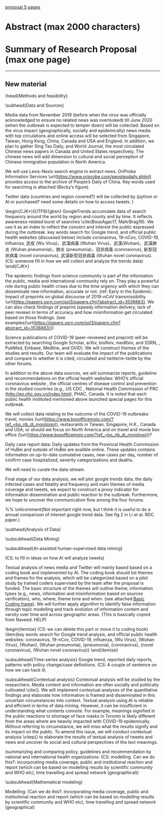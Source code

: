 [proposal 5 pages](https://www.researchnet-recherchenet.ca/rnr16/vwOpprtntyDtls.do?prog=3248#howtoapply)

# Abstract (max 2000 characters)

# Summary of Research Proposal (max one page)


----------------------------------------------------------------------

## New material
\head{Methods and feasibility}

\subhead{Data and Sources}

Media data from November 2019 (before when the virus was officially acknowledged to ensure no related news was overlooked) till June 2020 (when the outbreak is expected to temper down) will be collected.  Based on the virus impact (geographically, socially and epidemically) news media with top circulations and online access will be selected from Singapore, Taiwan, Hong Kong, China, Canada and USA and England. In addition, we plan to gather Sing Tao Daily, and World Journal, the most circulated Chinese news papers in Canada and United States respectively.  The chinese news will add dimension to cultural and social perception  of Chinese immigration population in North America.

We will use Lexis-Nexis search engine to extract news.  OriProbe Information Services \url{https://www.oriprobe.com/peoplesdaily.shtml} provides access to the archive of People’s Daily of China.  Key words used for searching is attached (Becky’s figure) 

Twitter data (countries and region covered?) will be collected by (python or AI or purchased? need some details on how to access tweets. ) 

\begin{CJK*}{UTF8}{gbsn}
GoogleTrends accumulate data of search frequency around the world by region and county and by time.  It reflects awareness-related burst of searches \cite{BousAgac17, MahrBrag19}.  We use it as an index to reflect the concern and interest the public expressed during the outbreak.  key words search for Google trend, and official public health websites (discussed below) include coronavirus, 19-nCov, COVID-19, influenza, 武疫 (Wu Virus)，武漢病毒 (Wuhan Virus)，武漢(Wuhan)，武漢肺炎 (Wuhan pneumonia)，肺炎 (pneumonia)，冠状病毒 (coronavirus), 新型冠状病毒 (novel coronavirus), 武漢新型冠状病毒 (Wuhan novel coronavirus).(CS:  someone fill in how we will collect and analyze the trends data)
\end{CJK*}

The epidemic findings from science community is part of the information the public, media and international community rely on. They play a powerful role during public health crises due to the time urgency with which they can disseminate new information, accurate or not. (ref: Early in the Epidemic: Impact of preprints on global discourse of 2019-nCoV transmissibility \url{https://papers.ssrn.com/sol3/papers.cfm?abstract_id=3536663}.  We can also check findings of preprint (speedy information delivery, lack of peer review) in terms of accuracy and how misinformation get circulated based on those findings. (see examples(\url{https://papers.ssrn.com/sol3/papers.cfm?abstract_id=3536663}))

Science publications of COVID-19 (peer-reviewed and preprint) will be extracted by searching Google Scholar, arXiv, bioRxiv, medRxiv, and SSRN, , PubMed, Embase, Medline, and OVID).  We will construct themes of the studies and results.  Our team will evaluate the impact of the publications and compare to whether it is cited, circulated and twitte/re-twitte by the other forums.  

In addition to the above data sources, we will summarize reports, guideline and recommendations on the official health websites:  WHO’s official coronavirus website , the official centres of disease control and prevention in the studied countries (e.g., US CDC , National Health Commission of PRC (http://en.nhc.gov.cn/index.html), PHAC, Canada.   It is noted that each public health instituted mentioned above launched special pages for this outbreak.

We will collect data relating to the outcome of the COVID-19 outbreaks:   travel, movies (\url{https://www.boxofficemojo.com/?ref_=bo_nb_di_mojologo}), restaurants in Taiwan, Singapore, H.K., Canada and USA; or should we focus on North America and on travel and movie box office (\url{https://www.boxofficemojo.com/?ref_=bo_nb_di_mojologo})?

Daily case report data: Daily updates from the Provincal Health Commission of HuBei and outside of HuBei are avalible online. These updates contains information on up-to-date cumulative cases, new cases per day, number of confirm case hospitalized, severity categorizations and deaths.

We will need to curate the data-stream. 

Final stage of our data analysis,  we will plot google trends data, the daily infected cases and fatality and frequency and main themes of media coverage and tweets,  we expect to construct a proxy indicator for information dissemination and public reaction to the outbreak.  Furthermore, we hope to uncover the communication flow among the four forums.

%% \mlicomment{Not important right now, but I think it is useful to do a annual comparison of interest google trend data. See fig 2 in Li et al. RDC paper.}

\subhead{Analysis of Data}

\subsubhead{Data Mining}

\subsubhead{AI-assisted human-supervised data mining}

(CS: to fill in ideas on how AI will analyze tweets) 

Textual analysis of news media and Twitter will mainly based based on a coding book and implemented by AI.  The coding book should list themes and frames for the analysis, which will be categorized based on a pilot study by trained coders supervised by the team after the proposal is funded.  The basic structure of the themes will outline theme, information types  (e.g., news, information and misinformation based on sources verification), who, where, theme tone and when.  (see  attached [Basic Coding frame](https://github.com/cfshi/coronavirus/blob/master/coding%20book.md)).  We will further apply algorithm to identify false information through topic modelling and track evolution of information content and varsity over time and across geographic areas. (This is basically copied from Naveed.  HELP)

\begin{itemize}
(CS:  we can delete this part or move it to coding book)
\item{key words search for Google trend analysis, and official public health websites: coronavirus, 19-nCov, COVID-19, influenza, (Wu Virus), (Wuhan Virus), (Wuhan), (Wuhan pneumonia), (pneumonia), (coronavirus), (novel coronavirus), (Wuhan novel coronavirus)}
\end{itemize}

\subsubhead{Time-series analysis}
Google trend, reported daily reports, patterns with policy change/case definitions. (CS: A couple of sentence on how we can hack it)

\subsubhead{Contextual analysis}
Contextual analysis will be studied by the researchers.  Media content and information are often socially and politically cultivated \cite{}.  We will implement contextual analyses of the quantitative findings and elaborate how information is framed and disseminated in this uncertain circumstances into context.  Textual analysis using AI is reliable and efficient in terms of data mining.  However, it can be insufficient in understanding what contents connote.  For example, meanings signified in the public reactions to shortage of face masks in Toronto is likely different from  the areas where are heavily impacted with COVID-19 epidemically.  Without referring to circumstance, we will miss what the results signify and its impact on the public.  To amend this issue, we will conduct contextual analysis \citep{} to elaborate the results of textual analysis of tweets and news and uncover its social and cultural perspectives of the text meanings.

(summarizing and comparing policy, guidelines and recommendation by national and international health organizations.
(CS: modelling. Can we do this?:  incorporating media coverage, public and institutional reaction and report (which can be based on modelling results by scientific community and WHO etc), time travelling and spread network (geographical))

\subsubhead{Mathematical modeling}

Modelling: (Can we do this?: incorporating media coverage, public and institutional reaction and report (which can be based on modelling results by scientific community and WHO etc), time travelling and spread network (geographical)
